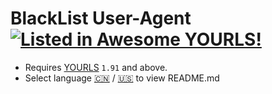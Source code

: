 # BlackList User-Agent [![Listed in Awesome YOURLS!](https://img.shields.io/badge/Awesome-YOURLS-C5A3BE)](https://github.com/YOURLS/awesome-yourls/)

- Requires [YOURLS](https://yourls.org) `1.91` and above.
- Select language [:cn:](./README/zh_CN.md) / [:us:](./README/en_US.md) to view README.md
